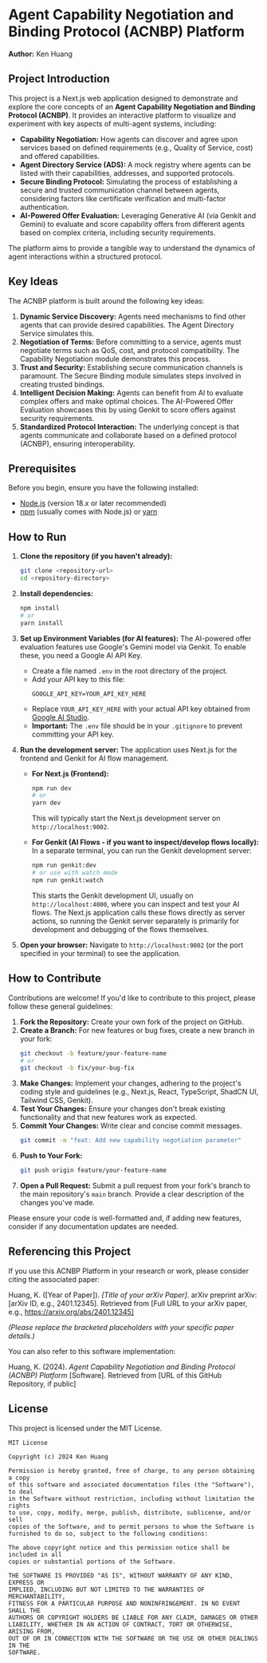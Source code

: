 
# Agent Capability Negotiation and Binding Protocol (ACNBP) Platform

**Author:** Ken Huang

## Project Introduction

This project is a Next.js web application designed to demonstrate and explore the core concepts of an **Agent Capability Negotiation and Binding Protocol (ACNBP)**. It provides an interactive platform to visualize and experiment with key aspects of multi-agent systems, including:

*   **Capability Negotiation:** How agents can discover and agree upon services based on defined requirements (e.g., Quality of Service, cost) and offered capabilities.
*   **Agent Directory Service (ADS):** A mock registry where agents can be listed with their capabilities, addresses, and supported protocols.
*   **Secure Binding Protocol:** Simulating the process of establishing a secure and trusted communication channel between agents, considering factors like certificate verification and multi-factor authentication.
*   **AI-Powered Offer Evaluation:** Leveraging Generative AI (via Genkit and Gemini) to evaluate and score capability offers from different agents based on complex criteria, including security requirements.

The platform aims to provide a tangible way to understand the dynamics of agent interactions within a structured protocol.

## Key Ideas

The ACNBP platform is built around the following key ideas:

1.  **Dynamic Service Discovery:** Agents need mechanisms to find other agents that can provide desired capabilities. The Agent Directory Service simulates this.
2.  **Negotiation of Terms:** Before committing to a service, agents must negotiate terms such as QoS, cost, and protocol compatibility. The Capability Negotiation module demonstrates this process.
3.  **Trust and Security:** Establishing secure communication channels is paramount. The Secure Binding module simulates steps involved in creating trusted bindings.
4.  **Intelligent Decision Making:** Agents can benefit from AI to evaluate complex offers and make optimal choices. The AI-Powered Offer Evaluation showcases this by using Genkit to score offers against security requirements.
5.  **Standardized Protocol Interaction:** The underlying concept is that agents communicate and collaborate based on a defined protocol (ACNBP), ensuring interoperability.

## Prerequisites

Before you begin, ensure you have the following installed:
*   [Node.js](https://nodejs.org/) (version 18.x or later recommended)
*   [npm](https://www.npmjs.com/) (usually comes with Node.js) or [yarn](https://yarnpkg.com/)

## How to Run

1.  **Clone the repository (if you haven't already):**
    ```bash
    git clone <repository-url>
    cd <repository-directory>
    ```

2.  **Install dependencies:**
    ```bash
    npm install
    # or
    yarn install
    ```

3.  **Set up Environment Variables (for AI features):**
    The AI-powered offer evaluation features use Google's Gemini model via Genkit. To enable these, you need a Google AI API Key.
    *   Create a file named `.env` in the root directory of the project.
    *   Add your API key to this file:
        ```
        GOOGLE_API_KEY=YOUR_API_KEY_HERE
        ```
    *   Replace `YOUR_API_KEY_HERE` with your actual API key obtained from [Google AI Studio](https://aistudio.google.com/app/apikey).
    *   **Important:** The `.env` file should be in your `.gitignore` to prevent committing your API key.

4.  **Run the development server:**
    The application uses Next.js for the frontend and Genkit for AI flow management.
    *   **For Next.js (Frontend):**
        ```bash
        npm run dev
        # or
        yarn dev
        ```
        This will typically start the Next.js development server on `http://localhost:9002`.

    *   **For Genkit (AI Flows - if you want to inspect/develop flows locally):**
        In a separate terminal, you can run the Genkit development server:
        ```bash
        npm run genkit:dev
        # or use with watch mode
        npm run genkit:watch
        ```
        This starts the Genkit development UI, usually on `http://localhost:4000`, where you can inspect and test your AI flows. The Next.js application calls these flows directly as server actions, so running the Genkit server separately is primarily for development and debugging of the flows themselves.

5.  **Open your browser:**
    Navigate to `http://localhost:9002` (or the port specified in your terminal) to see the application.

## How to Contribute

Contributions are welcome! If you'd like to contribute to this project, please follow these general guidelines:

1.  **Fork the Repository:** Create your own fork of the project on GitHub.
2.  **Create a Branch:** For new features or bug fixes, create a new branch in your fork:
    ```bash
    git checkout -b feature/your-feature-name
    # or
    git checkout -b fix/your-bug-fix
    ```
3.  **Make Changes:** Implement your changes, adhering to the project's coding style and guidelines (e.g., Next.js, React, TypeScript, ShadCN UI, Tailwind CSS, Genkit).
4.  **Test Your Changes:** Ensure your changes don't break existing functionality and that new features work as expected.
5.  **Commit Your Changes:** Write clear and concise commit messages.
    ```bash
    git commit -m "feat: Add new capability negotiation parameter"
    ```
6.  **Push to Your Fork:**
    ```bash
    git push origin feature/your-feature-name
    ```
7.  **Open a Pull Request:** Submit a pull request from your fork's branch to the main repository's `main` branch. Provide a clear description of the changes you've made.

Please ensure your code is well-formatted and, if adding new features, consider if any documentation updates are needed.

## Referencing this Project

If you use this ACNBP Platform in your research or work, please consider citing the associated paper:

Huang, K. ([Year of Paper]). *[Title of your arXiv Paper]*. arXiv preprint arXiv:[arXiv ID, e.g., 2401.12345]. Retrieved from [Full URL to your arXiv paper, e.g., https://arxiv.org/abs/2401.12345]

*(Please replace the bracketed placeholders with your specific paper details.)*

You can also refer to this software implementation:

Huang, K. (2024). *Agent Capability Negotiation and Binding Protocol (ACNBP) Platform* [Software]. Retrieved from [URL of this GitHub Repository, if public]

## License

This project is licensed under the MIT License.

```
MIT License

Copyright (c) 2024 Ken Huang

Permission is hereby granted, free of charge, to any person obtaining a copy
of this software and associated documentation files (the "Software"), to deal
in the Software without restriction, including without limitation the rights
to use, copy, modify, merge, publish, distribute, sublicense, and/or sell
copies of the Software, and to permit persons to whom the Software is
furnished to do so, subject to the following conditions:

The above copyright notice and this permission notice shall be included in all
copies or substantial portions of the Software.

THE SOFTWARE IS PROVIDED "AS IS", WITHOUT WARRANTY OF ANY KIND, EXPRESS OR
IMPLIED, INCLUDING BUT NOT LIMITED TO THE WARRANTIES OF MERCHANTABILITY,
FITNESS FOR A PARTICULAR PURPOSE AND NONINFRINGEMENT. IN NO EVENT SHALL THE
AUTHORS OR COPYRIGHT HOLDERS BE LIABLE FOR ANY CLAIM, DAMAGES OR OTHER
LIABILITY, WHETHER IN AN ACTION OF CONTRACT, TORT OR OTHERWISE, ARISING FROM,
OUT OF OR IN CONNECTION WITH THE SOFTWARE OR THE USE OR OTHER DEALINGS IN THE
SOFTWARE.
```
